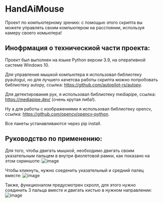 # HandAiMouse
Проект по компьютерному зрению: с помощью этого скрипта вы можете управлять своим компьютером на расстоянии, используя камеру своего комьютера!

## Инофрмация о техническиой части проекта:
Проект был выполнен на языке Python версии 3.9, на оперативной системе Windows 10.

Для управления мышкой компьютера я использовал библиотеку pyautogui, но для лучшего качетсва работы скрипта можно попробовать библиотеку autopy, ссылка: https://github.com/autopilot-rs/autopy.

Для детектирования рук, я использовал библиотеку mediapipe, ссылка: https://mediapipe.dev/ (очень крутая либа!).

Ну а для работы с изображениями я использовал библиотеку opencv, ссылка: https://github.com/opencv/opencv-python.

Все пакеты устанавливаются через pip install.

## Руководство по применению:
Для того, чтобы двигать мышкой, необходимо двигать своим указательным пальцем в внутри фиолетовой рамки, как показано на этом скриншоте:
![image](https://user-images.githubusercontent.com/112813754/226182904-87838dc9-f24a-4619-b29a-268da36413b6.png)

Чтобы кликнуть, нужно соеденить указательный и средний палец вместе:
![image](https://user-images.githubusercontent.com/112813754/226183052-b2ddc066-7be3-4680-b1e0-2b48a31aef79.png)

Также, функционалом предусмотрен скролл, для этого нужно соединить 3 пальца вместе и двигать кистью в нужном направлении:
![image](https://user-images.githubusercontent.com/112813754/226183182-c35a4d6c-fbc0-4e7f-befc-af42c3c11cca.png)

